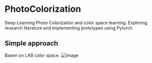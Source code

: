 # PhotoColorization
Deep Learning Photo Colorization and color space learning. Exploring research literature and implementing prototypes using Pytorch

## Simple approach
Basen on LAB color space.
![image](https://user-images.githubusercontent.com/14224692/182465323-157300ae-3533-442b-a09a-58f2821203ed.png)
